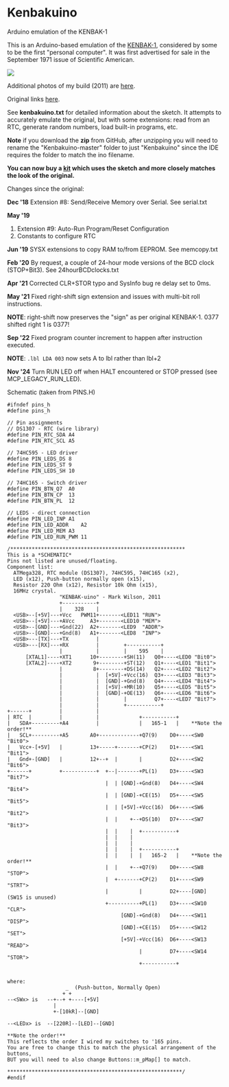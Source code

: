 # Kenbakuino
Arduino emulation of the KENBAK-1

This is an Arduino-based emulation of the 
[KENBAK-1](https://en.wikipedia.org/wiki/Kenbak-1 "Wikipedia"), considered by some to be the first "personal computer".  It was first advertised for sale in the September 1971 issue of Scientific American.

![](http://www.funnypolynomial.com/software/arduino/KEN_01.jpg)

Additional photos of my build (2011) are [here](https://www.flickr.com/photos/funnypolynomial/sets/72157627738613990/ "Flickr").

Original links [here](http://www.funnypolynomial.com/software/arduino/kenbak.html "funnypolynomial.com").

See **kenbakuino.txt** for detailed information about the sketch.  It attempts to accurately emulate the original, but with some extensions: read from an RTC, generate random numbers, load built-in programs, etc.

**Note** if you download the **zip** from GitHub, after unzipping you will need to rename the "Kenbakuino-master" folder to just "Kenbakuino" since the IDE requires the folder to match the ino filename.

**You can now buy a [kit](https://www.adwaterandstir.com/kenbak/) which uses the sketch and more closely matches the look of the original.**

Changes since the original:

**Dec '18** Extension #8: Send/Receive Memory over Serial. See serial.txt

**May '19** 
1. Extension #9: Auto-Run Program/Reset Configuration 
2. Constants to configure RTC

**Jun '19**
SYSX extensions to copy RAM to/from EEPROM. See memcopy.txt

**Feb '20**
By request, a couple of 24-hour mode versions of the BCD clock (STOP+Bit3). See 24hourBCDclocks.txt

**Apr '21**
Corrected CLR+STOR typo and SysInfo bug re delay set to 0ms.

**May '21**
Fixed right-shift sign extension and issues with multi-bit roll instructions.

**NOTE**: right-shift now preserves the "sign" as per original KENBAK-1. 0377 shifted right 1 is 0377!

**Sep '22**
Fixed program counter increment to happen after instruction executed.

**NOTE**: `.lbl LDA 003` now sets A to lbl rather than lbl+2

**Nov '24**
Turn RUN LED off when HALT encountered or STOP pressed (see MCP_LEGACY_RUN_LED).

Schematic (taken from PINS.H)
````
#ifndef pins_h
#define pins_h

// Pin assignments
// DS1307 - RTC (wire library)
#define PIN_RTC_SDA	A4
#define PIN_RTC_SCL	A5

// 74HC595 - LED driver
#define PIN_LEDS_DS	8
#define PIN_LEDS_ST	9
#define PIN_LEDS_SH	10

// 74HC165 - Switch driver
#define PIN_BTN_Q7	A0
#define PIN_BTN_CP	13
#define PIN_BTN_PL	12

// LEDS - direct connection
#define PIN_LED_INP	A1
#define PIN_LED_ADDR	A2
#define	PIN_LED_MEM	A3
#define PIN_LED_RUN_PWM	11

/*********************************************************
This is a *SCHEMATIC*
Pins not listed are unused/floating.
Component list: 
  ATMega328, RTC module (DS1307), 74HC595, 74HC165 (x2), 
  LED (x12), Push-button normally open (x15), 
  Resistor 220 Ohm (x12), Resistor 10k Ohm (x15),
  16MHz crystal.
                 "KENBAK-uino" - Mark Wilson, 2011
                 +-----------+
                 |    328    | 
  <USB>--[+5V]---+Vcc   PWM11+-------<LED11 "RUN">
  <USB>--[+5V]---+AVcc     A3+-------<LED10 "MEM">
  <USB>--[GND]---+Gnd(22)  A2+-------<LED9  "ADDR">
  <USB>--[GND]---+Gnd(8)   A1+-------<LED8  "INP">
  <USB>---[TX]---+TX         | 
  <USB>---[RX]---+RX         |        +-----------+
                 |           |        |    595    |
      [XTAL1]----+XT1      10+--------+SH(11)   Q0+----<LED0 "Bit0">
      [XTAL2]----+XT2       9+--------+ST(12)   Q1+----<LED1 "Bit1">
                 |          8+--------+DS(14)   Q2+----<LED2 "Bit2">
                 |           |  [+5V]-+Vcc(16)  Q3+----<LED3 "Bit3">
                 |           |  [GND]-+Gnd(8)   Q4+----<LED4 "Bit4">
                 |           |  [+5V]-+MR(10)   Q5+----<LED5 "Bit5">
                 |           |  [GND]-+OE(13)   Q6+----<LED6 "Bit6">
                 |           |        |         Q7+----<LED7 "Bit7">
                 |           |        +-----------+
+------+         |           |
| RTC  |         |           |             +-----------+
|   SDA+---------+A4         |             |   165-1   |    **Note the order!**
|   SCL+---------+A5       A0+-------------+Q7(9)    D0+----<SW0 "Bit0">
|   Vcc+-[+5V]   |         13+-----+-------+CP(2)    D1+----<SW1 "Bit1">
|   Gnd+-[GND]   |         12+--+  |       |         D2+----<SW2 "Bit6">
+------+         +-----------+  +--|-------+PL(1)    D3+----<SW3 "Bit7">
                                |  | [GND]-+Gnd(8)   D4+----<SW4 "Bit4">
                                |  | [GND]-+CE(15)   D5+----<SW5 "Bit5">
                                |  | [+5V]-+Vcc(16)  D6+----<SW6 "Bit2">
                                |  |    +--+DS(10)   D7+----<SW7 "Bit3">
                                |  |    |  +-----------+
                                |  |    |  
                                |  |    |  
                                |  |    |  +-----------+
                                |  |    |  |   165-2   |    **Note the order!** 
                                |  |    +--+Q7(9)    D0+----<SW8  "STOP">
                                |  +-------+CP(2)    D1+----<SW9  "STRT">
                                |          |         D2+----[GND] (SW15 is unused)
                                +----------+PL(1)    D3+----<SW10 "CLR">
                                     [GND]-+Gnd(8)   D4+----<SW11 "DISP">
                                     [GND]-+CE(15)   D5+----<SW12 "SET">
                                     [+5V]-+Vcc(16)  D6+----<SW13 "READ">
                                           |         D7+----<SW14 "STOR">
                                           +-----------+


where:
                   _  (Push-button, Normally Open)
                  + +
--<SWx> is   --+--+ +----[+5V]
               |
               +-[10kR]--[GND]

--<LEDx> is  --[220R]--[LED]--[GND]

**Note the order!**
This reflects the order I wired my switches to '165 pins.  
You are free to change this to match the physical arrangement of the buttons, 
BUT you will need to also change Buttons::m_pMap[] to match.

*********************************************************/
#endif

````
